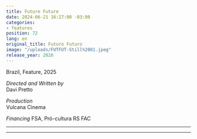 ```yaml
---
title: Future Future
date: 2024-06-21 16:27:00 -03:00
categories:
- features
position: 72
lang: en
original_title: Futuro Futuro
image: "/uploads/FUTFUT-Still%2001.jpeg"
release_year: 2026
---
```


Brazil, Feature, 2025

_Directed and Written by_  
Davi Pretto

_Production_  
Vulcana Cinema

_Financing_
FSA, Pró-cultura RS FAC

---

---
